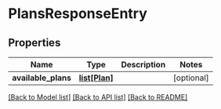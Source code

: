# PlansResponseEntry

## Properties
| Name                | Type                      | Description | Notes      |
| ------------------- | ------------------------- | ----------- | ---------- |
| **available_plans** | [**list[Plan]**](Plan.md) |             | [optional] |

[[Back to Model list]](../README.md#documentation-for-models) [[Back to API list]](../README.md#documentation-for-api-endpoints) [[Back to README]](../README.md)
